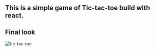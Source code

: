 ## This is a simple game of Tic-tac-toe build with react.

## Final look
![tic-tac-toe](https://user-images.githubusercontent.com/99258125/178814029-8da367d6-4000-49f4-a5ed-488dcc83ff04.gif)

